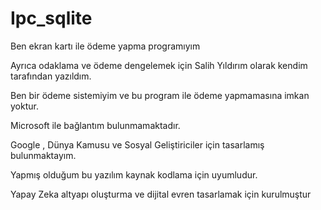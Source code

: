 # Ipc_sqlite

Ben ekran kartı ile ödeme yapma programıyım


Ayrıca odaklama ve ödeme dengelemek için Salih Yıldırım olarak kendim tarafından yazıldım.


Ben bir ödeme sistemiyim ve bu program ile ödeme yapmamasına imkan yoktur.

Microsoft ile bağlantım bulunmamaktadır.

Google , Dünya Kamusu ve Sosyal Geliştiriciler için tasarlamış bulunmaktayım.

Yapmış olduğum bu yazılım kaynak kodlama için uyumludur.

Yapay Zeka altyapı oluşturma ve dijital evren tasarlamak için kurulmuştur 



